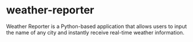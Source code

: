 # weather-reporter
Weather Reporter is a Python-based application that allows users to input the name of any city and instantly receive real-time weather information.
